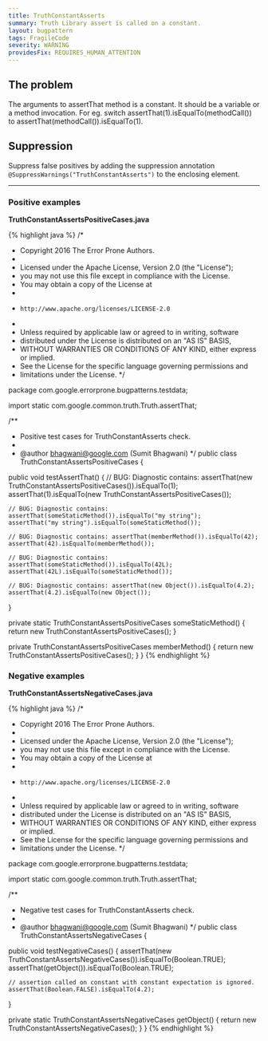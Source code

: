 ```yaml
---
title: TruthConstantAsserts
summary: Truth Library assert is called on a constant.
layout: bugpattern
tags: FragileCode
severity: WARNING
providesFix: REQUIRES_HUMAN_ATTENTION
---
```


<!--
*** AUTO-GENERATED, DO NOT MODIFY ***
To make changes, edit the @BugPattern annotation or the explanation in docs/bugpattern.
-->

## The problem
The arguments to assertThat method is a constant. It should be a variable or a
method invocation. For eg. switch assertThat(1).isEqualTo(methodCall()) to
assertThat(methodCall()).isEqualTo(1).

## Suppression
Suppress false positives by adding the suppression annotation `@SuppressWarnings("TruthConstantAsserts")` to the enclosing element.

----------

### Positive examples
__TruthConstantAssertsPositiveCases.java__

{% highlight java %}
/*
 * Copyright 2016 The Error Prone Authors.
 *
 * Licensed under the Apache License, Version 2.0 (the "License");
 * you may not use this file except in compliance with the License.
 * You may obtain a copy of the License at
 *
 *     http://www.apache.org/licenses/LICENSE-2.0
 *
 * Unless required by applicable law or agreed to in writing, software
 * distributed under the License is distributed on an "AS IS" BASIS,
 * WITHOUT WARRANTIES OR CONDITIONS OF ANY KIND, either express or implied.
 * See the License for the specific language governing permissions and
 * limitations under the License.
 */

package com.google.errorprone.bugpatterns.testdata;

import static com.google.common.truth.Truth.assertThat;

/**
 * Positive test cases for TruthConstantAsserts check.
 *
 * @author bhagwani@google.com (Sumit Bhagwani)
 */
public class TruthConstantAssertsPositiveCases {

  public void testAssertThat() {
    // BUG: Diagnostic contains: assertThat(new TruthConstantAssertsPositiveCases()).isEqualTo(1);
    assertThat(1).isEqualTo(new TruthConstantAssertsPositiveCases());

    // BUG: Diagnostic contains: assertThat(someStaticMethod()).isEqualTo("my string");
    assertThat("my string").isEqualTo(someStaticMethod());

    // BUG: Diagnostic contains: assertThat(memberMethod()).isEqualTo(42);
    assertThat(42).isEqualTo(memberMethod());

    // BUG: Diagnostic contains: assertThat(someStaticMethod()).isEqualTo(42L);
    assertThat(42L).isEqualTo(someStaticMethod());

    // BUG: Diagnostic contains: assertThat(new Object()).isEqualTo(4.2);
    assertThat(4.2).isEqualTo(new Object());
  }

  private static TruthConstantAssertsPositiveCases someStaticMethod() {
    return new TruthConstantAssertsPositiveCases();
  }

  private TruthConstantAssertsPositiveCases memberMethod() {
    return new TruthConstantAssertsPositiveCases();
  }
}
{% endhighlight %}

### Negative examples
__TruthConstantAssertsNegativeCases.java__

{% highlight java %}
/*
 * Copyright 2016 The Error Prone Authors.
 *
 * Licensed under the Apache License, Version 2.0 (the "License");
 * you may not use this file except in compliance with the License.
 * You may obtain a copy of the License at
 *
 *     http://www.apache.org/licenses/LICENSE-2.0
 *
 * Unless required by applicable law or agreed to in writing, software
 * distributed under the License is distributed on an "AS IS" BASIS,
 * WITHOUT WARRANTIES OR CONDITIONS OF ANY KIND, either express or implied.
 * See the License for the specific language governing permissions and
 * limitations under the License.
 */

package com.google.errorprone.bugpatterns.testdata;

import static com.google.common.truth.Truth.assertThat;

/**
 * Negative test cases for TruthConstantAsserts check.
 *
 * @author bhagwani@google.com (Sumit Bhagwani)
 */
public class TruthConstantAssertsNegativeCases {

  public void testNegativeCases() {
    assertThat(new TruthConstantAssertsNegativeCases()).isEqualTo(Boolean.TRUE);
    assertThat(getObject()).isEqualTo(Boolean.TRUE);

    // assertion called on constant with constant expectation is ignored.
    assertThat(Boolean.FALSE).isEqualTo(4.2);
  }

  private static TruthConstantAssertsNegativeCases getObject() {
    return new TruthConstantAssertsNegativeCases();
  }
}
{% endhighlight %}

